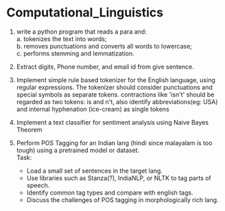 # Computational_Linguistics

1. write a python program that reads a para and:    
    a. tokenizes the text into words;  
    b. removes punctuations and converts all words to lowercase;  
    c. performs stemming and lemmatization.

2. Extract digits, Phone number, and email id from give sentence.

3. Implement simple rule based tokenizer for the English language, using regular expressions. The tokenizer should consider punctuations and special symbols as separate tokens. contractions like 'isn't' should be regarded as two tokens: is and n't, also identify abbreviations(eg: USA) and internal hyphenation (ice-cream) as single tokens

4. Implement a text classifier for sentiment analysis using Naive Bayes Theorem

5. Perform POS Tagging for an Indian lang (hindi since malayalam is too tough) using a pretrained model or dataset.   
Task:
    - Load a small set of sentences in the target lang.
    - Use libraries such as Stanza(?), IndiaNLP, or NLTK to tag parts of speech.
    - Identify common tag types and compare with english tags.
    - Discuss the challenges of POS tagging in morphologically rich lang.
